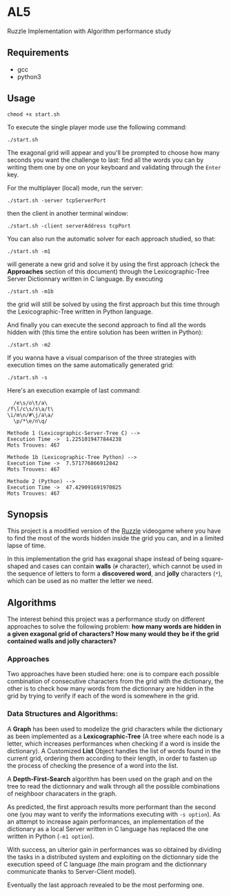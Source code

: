 # AL5

Ruzzle Implementation with Algorithm performance study

## Requirements

* gcc
* python3

## Usage

    chmod +x start.sh

To execute the single player mode use the following command:

    ./start.sh

The exagonal grid will appear and you'll be prompted to choose how many seconds you want the challenge to last: find all the words you can by writing them one by one on your keyboard and validating through the `Enter` key.

For the multiplayer (local) mode, run the server:

    ./start.sh -server tcpServerPort

then the client in another terminal window:

    ./start.sh -client serverAddress tcpPort

You can also run the automatic solver for each approach studied, so that:

    ./start.sh -m1

will generate a new grid and solve it by using the first approach (check the **Approaches** section of this document) through the Lexicographic-Tree Server Dictionnary written in C language.
By executing

    ./start.sh -m1b

the grid will still be solved by using the first approach but this time through the Lexicographic-Tree written in Python language.

And finally you can execute the second approach to find all the words hidden with (this time the entire solution has been written in Python):

    ./start.sh -m2

If you wanna have a visual comparison of the three strategies with execution times on the same automatically generated grid:

    ./start.sh -s

Here's an execution example of last command:

      /e\s/o\t/a\
    /f\l/c\s/s\a/t\
    \i/m\n/#\j/a\a/
      \p/*\e/n\q/

    Methode 1 (Lexicographic-Server-Tree C) -->
    Execution Time ->  1.2251019477844238
    Mots Trouves: 467

    Methode 1b (Lexicographic-Tree Python) -->
    Execution Time ->  7.571776866912842
    Mots Trouves: 467

    Methode 2 (Python) -->
    Execution Time ->  47.429091691970825
    Mots Trouves: 467

## Synopsis

This project is a modified version of the [Ruzzle](https://fr.wikipedia.org/wiki/Ruzzle) videogame where you have to find the most of the words hidden inside the grid you can, and in a limited lapse of time.

In this implementation the grid has exagonal shape instead of being square-shaped and cases can contain **walls** (`#` character), which cannot be used in the sequence of letters to form a **discovered word**, and **jolly** characters (`*`), which can be used as no matter the letter we need.

## Algorithms

The interest behind this project was a performance study on different approaches to solve the following problem: **how many words are hidden in a given exagonal grid of characters? How many would they be if the grid contained walls and jolly characters?**

### Approaches

Two approaches have been studied here: one is to compare each possible combination of consecutive characters from the grid with the dictionary, the other is to check how many words from the dictionnary are hidden in the grid by trying to verify if each of the word is somewhere in the grid.

### Data Structures and Algorithms:

A **Graph** has been used to modelize the grid characters while the dictionary as been implemented as a **Lexicographic-Tree** (A tree where each node is a letter, which increases performances when checking if a word is inside the dictionary). A Customized **List** Object handles the list of words found in the current grid, ordering them according to their length, in order to fasten up the process of checking the presence of a word into the list.

A **Depth-First-Search** algorithm has been used on the graph and on the tree to read the dictionnary and walk through all the possible combinations of neighboor characaters in the graph.

As predicted, the first approach results more performant than the second one (you may want to verify the informations executing with `-s option`). As an attempt to increase again performances, an implementation of the dictionary as a local Server written in C language has replaced the one written in Python (`-m1 option`).

With success, an ulterior gain in performances was so obtained by dividing the tasks in a distributed system and exploiting on the dictionnary side the execution speed of C language (the main program and the dictionnary communicate thanks to Server-Client model).

Eventually the last approach revealed to be the most performing one.
